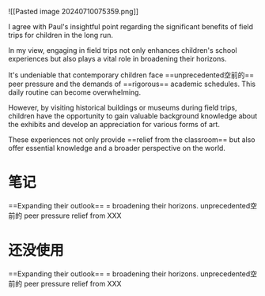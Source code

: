![[Pasted image 20240710075359.png]]

I agree with Paul's insightful point regarding the significant benefits of field trips for children in the long run. 

In my view, engaging in field trips not only enhances children's school experiences but also plays a vital role in broadening their horizons. 

It's undeniable that contemporary children face ==unprecedented空前的== peer pressure and the demands of ==rigorous== academic schedules. This daily routine can become overwhelming. 

However, by visiting historical buildings or museums during field trips, children have the opportunity to gain valuable background knowledge about the exhibits and develop an appreciation for various forms of art. 

These experiences not only provide ==relief from the classroom== but also offer essential knowledge and a broader perspective on the world.
# 笔记
==Expanding their outlook== = broadening their horizons. 
unprecedented空前的 peer pressure
relief from XXX
# 还没使用

==Expanding their outlook== = broadening their horizons. 
unprecedented空前的 peer pressure
relief from XXX

